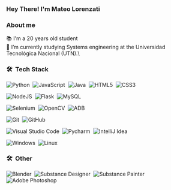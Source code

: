 ### Hey There! I'm Mateo Lorenzati

### About me
📚 I'm a 20 years old student\
🔭 I’m currently studying Systems engineering at the Universidad Tecnológica Nacional (UTN).\
<!-- 👯 I’m looking to collaborate on innovative web development projects, especially those involving API creation and backend development. -->


### 🛠 &nbsp;Tech Stack
![Python](https://img.shields.io/badge/python-3670A0?style=for-the-badge&logo=python&logoColor=ffdd54)&nbsp;
![JavaScript](https://img.shields.io/badge/javascript-%23323330.svg?style=for-the-badge&logo=javascript&logoColor=%23F7DF1E)&nbsp;
![Java](https://img.shields.io/badge/java-%23ED8B00.svg?style=for-the-badge&logo=openjdk&logoColor=white)&nbsp;
![HTML5](https://img.shields.io/badge/html5-%23E34F26.svg?style=for-the-badge&logo=html5&logoColor=white)&nbsp;
![CSS3](https://img.shields.io/badge/css3-%231572B6.svg?style=for-the-badge&logo=css3&logoColor=white)&nbsp;

![NodeJS](https://img.shields.io/badge/node.js-6DA55F?style=for-the-badge&logo=node.js&logoColor=white)&nbsp;
![Flask](https://img.shields.io/badge/flask-%23000.svg?style=for-the-badge&logo=flask&logoColor=white)&nbsp;
![MySQL](https://img.shields.io/badge/mysql-4479A1.svg?style=for-the-badge&logo=mysql&logoColor=white)&nbsp;

![Selenium](https://img.shields.io/badge/Selenium-43B02A?style=for-the-badge&logo=selenium)&nbsp;
![OpenCV](https://img.shields.io/badge/OpenCV-5C3EE8?style=for-the-badge&logo=opencv)&nbsp;
![ADB](https://img.shields.io/badge/ADB-5c805d?style=for-the-badge&logo=android)&nbsp;

![Git](https://img.shields.io/badge/git-%23F05033.svg?style=for-the-badge&logo=git&logoColor=white)&nbsp;
![GitHub](https://img.shields.io/badge/github-%23121011.svg?style=for-the-badge&logo=github&logoColor=white)&nbsp;

![Visual Studio Code](https://img.shields.io/badge/Visual%20Studio%20Code-0078d7.svg?style=for-the-badge&logo=visual-studio-code&logoColor=white)&nbsp;
![Pycharm](https://img.shields.io/badge/Pycharm-000000?style=for-the-badge&logo=pycharm)&nbsp;
![IntelliJ Idea](https://img.shields.io/badge/IntelliJ%20Idea-000000?style=for-the-badge&logo=intellijidea)
&nbsp;


![Windows](https://img.shields.io/badge/Windows-0078D6?style=for-the-badge&logo=windows&logoColor=white)&nbsp;
![Linux](https://img.shields.io/badge/Linux-FCC624?style=for-the-badge&logo=linux&logoColor=black)&nbsp;

### 🛠 &nbsp;Other
![Blender](https://img.shields.io/badge/blender-%23F5792A.svg?style=for-the-badge&logo=blender&logoColor=white)&nbsp;
![Substance Designer](https://img.shields.io/badge/Substance%20Painter-red?style=for-the-badge&logo=adobe)&nbsp;
![Substance Painter](https://img.shields.io/badge/Substance%20Designer-red?style=for-the-badge&logo=adobe)
![Adobe Photoshop](https://img.shields.io/badge/adobe%20photoshop-%2331A8FF.svg?style=for-the-badge&logo=adobe%20photoshop&logoColor=white)&nbsp;






<!--
**MateAlLor/MateAlLor** is a ✨ _special_ ✨ repository because its `README.md` (this file) appears on your GitHub profile.

Here are some ideas to get you started:

- 🔭 I’m currently working on ...
- 🌱 I’m currently learning ...
- 👯 I’m looking to collaborate on ...
- 🤔 I’m looking for help with ...
- 💬 Ask me about ...
- 📫 How to reach me: ...
- 😄 Pronouns: ...
- ⚡ Fun fact: ...
-->
